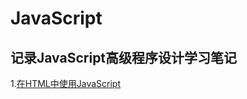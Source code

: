 # JavaScript

## 记录JavaScript高级程序设计学习笔记

1.[在HTML中使用JavaScript](https://github.com/A-cabbage/javascript/issues/1)

